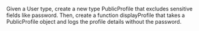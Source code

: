 Given a User type, create a new type PublicProfile that excludes sensitive fields like password. Then, create a function displayProfile that takes a PublicProfile object and logs the profile details without the password.

